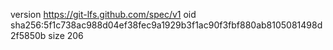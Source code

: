 version https://git-lfs.github.com/spec/v1
oid sha256:5f1c738ac988d04ef38fec9a1929b3f1ac90f3fbf880ab8105081498d2f5850b
size 206

